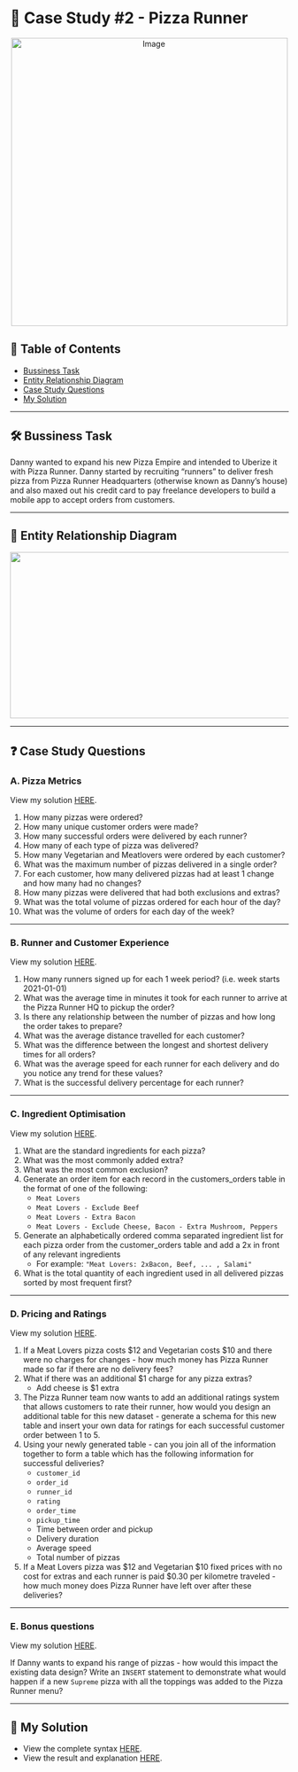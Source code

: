 # 🍕 Case Study #2 - Pizza Runner
<p align="center">
<img src="https://8weeksqlchallenge.com/images/case-study-designs/2.png" alt="Image" width="500" height="520">

## 📕 Table of Contents
* [Bussiness Task](https://github.com/PurushothamAbbili/8WeekSQLChallenge/blob/main/Case%20Study%20%232%20-%20Pizza%20Runner/README.md#%EF%B8%8F-bussiness-task)
* [Entity Relationship Diagram](https://github.com/PurushothamAbbili/8WeekSQLChallenge/blob/main/Case%20Study%20%232%20-%20Pizza%20Runner/README.md#-entity-relationship-diagram)
* [Case Study Questions](https://github.com/PurushothamAbbili/8WeekSQLChallenge/blob/main/Case%20Study%20%232%20-%20Pizza%20Runner/README.md#-case-study-questions)
* [My Solution](https://github.com/PurushothamAbbili/8WeekSQLChallenge/blob/main/Case%20Study%20%232%20-%20Pizza%20Runner/README.md#-my-solution)

---
## 🛠️ Bussiness Task
Danny wanted to expand his new Pizza Empire and intended to Uberize it with Pizza Runner. 
Danny started by recruiting “runners” to deliver fresh pizza from Pizza Runner Headquarters (otherwise known as Danny’s house) 
  and also maxed out his credit card to pay freelance developers to build a mobile app to accept orders from customers.

---
## 🔐 Entity Relationship Diagram
<p align="center">
<img src="https://github.com/qanhnn12/8-Week-SQL-Challenge/blob/main/IMG/e2.PNG" align="center" width="550" height="300" >

---
## ❓ Case Study Questions
### A. Pizza Metrics
View my solution [HERE](https://github.com/PurushothamAbbili/8WeekSQLChallenge/blob/main/Case%20Study%20%232%20-%20Pizza%20Runner/Solution/A.%20Pizza%20Metrices.md).

1. How many pizzas were ordered?
2. How many unique customer orders were made?
3. How many successful orders were delivered by each runner?
4. How many of each type of pizza was delivered?
5. How many Vegetarian and Meatlovers were ordered by each customer?
6. What was the maximum number of pizzas delivered in a single order?
7. For each customer, how many delivered pizzas had at least 1 change and how many had no changes?
8. How many pizzas were delivered that had both exclusions and extras?
9. What was the total volume of pizzas ordered for each hour of the day?
10. What was the volume of orders for each day of the week?

---
### B. Runner and Customer Experience
View my solution [HERE](https://github.com/PurushothamAbbili/8WeekSQLChallenge/blob/main/Case%20Study%20%232%20-%20Pizza%20Runner/Solution/B.%20Runner%20and%20Customer%20Experience.md).

1. How many runners signed up for each 1 week period? (i.e. week starts 2021-01-01)
2. What was the average time in minutes it took for each runner to arrive at the Pizza Runner HQ to pickup the order?
3. Is there any relationship between the number of pizzas and how long the order takes to prepare?
4. What was the average distance travelled for each customer?
5. What was the difference between the longest and shortest delivery times for all orders?
6. What was the average speed for each runner for each delivery and do you notice any trend for these values?
7. What is the successful delivery percentage for each runner?

---
### C. Ingredient Optimisation
View my solution [HERE](https://github.com/PurushothamAbbili/8WeekSQLChallenge/blob/main/Case%20Study%20%232%20-%20Pizza%20Runner/Solution/C.%20Ingredient%20Optimisation.md).

1. What are the standard ingredients for each pizza?
2. What was the most commonly added extra?
3. What was the most common exclusion?
4. Generate an order item for each record in the customers_orders table in the format of one of the following:
    * ```Meat Lovers```
    * ```Meat Lovers - Exclude Beef```
    * ```Meat Lovers - Extra Bacon```
    * ```Meat Lovers - Exclude Cheese, Bacon - Extra Mushroom, Peppers```
5. Generate an alphabetically ordered comma separated ingredient list for each pizza order from the customer_orders table and add a 2x in front of any relevant ingredients
    * For example: ```"Meat Lovers: 2xBacon, Beef, ... , Salami"```
6. What is the total quantity of each ingredient used in all delivered pizzas sorted by most frequent first?

---
### D. Pricing and Ratings
View my solution [HERE](https://github.com/PurushothamAbbili/8WeekSQLChallenge/blob/main/Case%20Study%20%232%20-%20Pizza%20Runner/Solution/D.%20Pricing%20and%20Ratings.md).

1. If a Meat Lovers pizza costs $12 and Vegetarian costs $10 and there were no charges for changes - how much money has Pizza Runner made so far if there are no delivery fees?
2. What if there was an additional $1 charge for any pizza extras?
    * Add cheese is $1 extra
3. The Pizza Runner team now wants to add an additional ratings system that allows customers to rate their runner, how would you design an additional table for this new dataset - generate a schema for this new table and insert your own data for ratings for each successful customer order between 1 to 5.
4. Using your newly generated table - can you join all of the information together to form a table which has the following information for successful deliveries?
    * ```customer_id```
    * ```order_id```
    * ```runner_id```
    * ```rating```
    * ```order_time```
    * ```pickup_time```
    * Time between order and pickup
    * Delivery duration
    * Average speed
    * Total number of pizzas
5. If a Meat Lovers pizza was $12 and Vegetarian $10 fixed prices with no cost for extras and each runner is paid $0.30 per kilometre traveled - how much money does Pizza Runner have left over after these deliveries?

---
### E. Bonus questions
View my solution [HERE](https://github.com/PurushothamAbbili/8WeekSQLChallenge/blob/main/Case%20Study%20%232%20-%20Pizza%20Runner/Solution/E.%20Bonus%20Questions.md).

If Danny wants to expand his range of pizzas - how would this impact the existing data design? Write an ```INSERT``` statement to demonstrate what would happen if a new ```Supreme``` pizza with all the toppings was added to the Pizza Runner menu?

---
## 🚀 My Solution
* View the complete syntax [HERE](https://github.com/PurushothamAbbili/8WeekSQLChallenge/tree/main/Case%20Study%20%232%20-%20Pizza%20Runner/Syntax).
* View the result and explanation [HERE](https://github.com/PurushothamAbbili/8WeekSQLChallenge/tree/main/Case%20Study%20%232%20-%20Pizza%20Runner/Solution).
